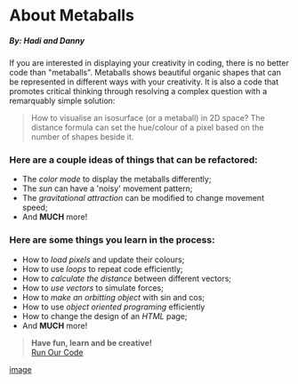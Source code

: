 # About Metaballs
##### By: Hadi and Danny  

If you are interested in displaying your creativity in coding, there is no better code than "metaballs".
Metaballs shows beautiful organic shapes that can be represented in different ways with your creativity.
It is also a code that promotes critical thinking through resolving a complex question with a remarquably simple solution:
>How to visualise an isosurface (or a metaball) in 2D space?
>The distance formula can set the hue/colour of a pixel based on the number of shapes beside it.

### Here are a couple ideas of things that can be refactored:
* The _color mode_ to display the metaballs differently;
* The _sun_ can have a 'noisy' movement pattern;
* The _gravitational attraction_ can be modified to change movement speed;
* And **MUCH** more!

### Here are some things you learn in the process:
* How to _load pixels_ and update their colours;
* How to use _loops_ to repeat code efficiently;
* How to _calculate the distance_ between different vectors;
* How to _use vectors_ to simulate forces;
* How to _make an orbitting object_ with sin and cos;
* How to use _object oriented programing_ efficiently
* How to change the design of an _HTML_ page;
* And **MUCH** more!

> **Have fun, learn and be creative!**  
>[Run Our Code](https://dannyharani.github.io/metaballs-refactor/)

[image](./images/example_work.png)
